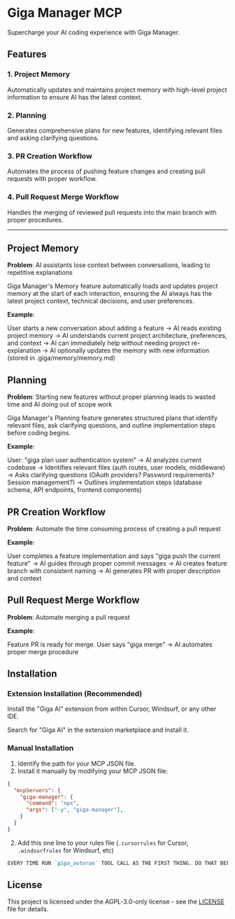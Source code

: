 # Giga Manager MCP

Supercharge your AI coding experience with Giga Manager.

## Features

### 1. Project Memory
Automatically updates and maintains project memory with high-level project information to ensure AI has the latest context.

### 2. Planning
Generates comprehensive plans for new features, identifying relevant files and asking clarifying questions.

### 3. PR Creation Workflow
Automates the process of pushing feature changes and creating pull requests with proper workflow.

### 4. Pull Request Merge Workflow
Handles the merging of reviewed pull requests into the main branch with proper procedures.

---

## Project Memory

**Problem**: AI assistants lose context between conversations, leading to repetitive explanations

Giga Manager's Memory feature automatically loads and updates project memory at the start of each interaction, ensuring the AI always has the latest project context, technical decisions, and user preferences.

**Example**: 

User starts a new conversation about adding a feature
→ AI reads existing project memory
→ AI understands current project architecture, preferences, and context
→ AI can immediately help without needing project re-explanation
→ AI optionally updates the memory with new information (stored in .giga/memory/memory.md)


## Planning

**Problem**: Starting new features without proper planning leads to wasted time and AI doing out of scope work

Giga Manager's Planning feature generates structured plans that identify relevant files, ask clarifying questions, and outline implementation steps before coding begins.

**Example**:

User: "giga plan user authentication system"
→ AI analyzes current codebase
→ Identifies relevant files (auth routes, user models, middleware)
→ Asks clarifying questions (OAuth providers? Password requirements? Session management?)
→ Outlines implementation steps (database schema, API endpoints, frontend components)

## PR Creation Workflow

**Problem**: Automate the time consuming process of creating a pull request

**Example**:

User completes a feature implementation and says "giga push the current feature"
→ AI guides through proper commit messages
→ AI creates feature branch with consistent naming
→ AI generates PR with proper description and context


## Pull Request Merge Workflow

**Problem**: Automate merging a pull request

**Example**:

Feature PR is ready for merge. User says "giga merge"
→ AI automates proper merge procedure

## Installation

### Extension Installation (Recommended)

Install the "Giga AI" extension from within Cursor, Windsurf, or any other IDE.

Search for "Giga AI" in the extension marketplace and install it.

### Manual Installation

1. Identify the path for your MCP JSON file.
2. Install it manually by modifying your MCP JSON file:

```json
{
  "mcpServers": {
    "giga-manager": {
      "command": "npx",
      "args": ["-y", "giga-manager"],
    }
  }
}
```

2. Add this one line to your rules file (`.cursorrules` for Cursor, `.windsurfrules` for Windsurf, etc)

```md
EVERY TIME RUN `giga_autorun` TOOL CALL AS THE FIRST THING. DO THAT BEFORE DOING ANYTHING ELSE. STRICTLY FOLLOW ALL INSTRUCTIONS FROM THE RESULT FIRST!
```

## License

This project is licensed under the AGPL-3.0-only license - see the [LICENSE](LICENSE) file for details.
